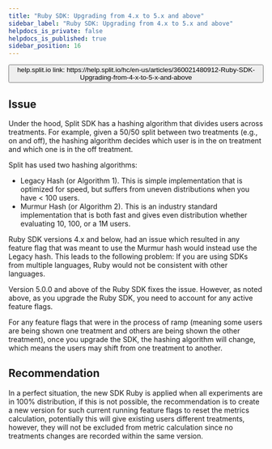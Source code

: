 ```yaml
---
title: "Ruby SDK: Upgrading from 4.x to 5.x and above"
sidebar_label: "Ruby SDK: Upgrading from 4.x to 5.x and above"
helpdocs_is_private: false
helpdocs_is_published: true
sidebar_position: 16
---
```


<p>
  <button style={{borderRadius:'8px', border:'1px', fontFamily:'Courier New', fontWeight:'800', textAlign:'left'}}> help.split.io link: https://help.split.io/hc/en-us/articles/360021480912-Ruby-SDK-Upgrading-from-4-x-to-5-x-and-above </button>
</p>

## Issue

Under the hood, Split SDK has a hashing algorithm that divides users across treatments. For example, given a 50/50 split between two treatments (e.g., on and off), the hashing algorithm decides which user is in the on treatment and which one is in the off treatment.

Split has used two hashing algorithms:
* Legacy Hash (or Algorithm 1). This is simple implementation that is optimized for speed, but suffers from uneven distributions when you have < 100 users.
* Murmur Hash (or Algorithm 2). This is an industry standard implementation that is both fast and gives even distribution whether evaluating 10, 100, or a 1M users.

Ruby SDK versions 4.x and below, had an issue which resulted in any feature flag that was meant to use the Murmur hash would instead use the Legacy hash. This leads to the following problem: If you are using SDKs from multiple languages, Ruby would not be consistent with other languages.

Version 5.0.0 and above of the Ruby SDK fixes the issue. However, as noted above, as you upgrade the Ruby SDK, you need to account for any active feature flags.

For any feature flags that were in the process of ramp (meaning some users are being shown one treatment and others are being shown the other treatment), once you upgrade the SDK, the hashing algorithm will change, which means the users may shift from one treatment to another.

## Recommendation

In a perfect situation, the new SDK Ruby is applied when all experiments are in 100% distribution, if this is not possible, the recommendation is to create a new version for such current running feature flags to reset the metrics calculation, potentially this will give existing users different treatments, however, they will not be excluded from metric calculation since no treatments changes are recorded within the same version.